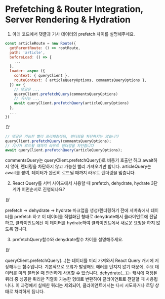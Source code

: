 # Prefetching & Router Integration, Server Rendering & Hydration

1. 아래 코드에서 댓글과 기사 데이터의 prefetch 차이를 설명해주세요.

```js
const articleRoute = new Route({
  getParentRoute: () => rootRoute,
  path: 'article',
  beforeLoad: () => {
    ...
  },
  loader: async ({
    context: { queryClient },
    routeContext: { articleQueryOptions, commentsQueryOptions },
  }) => {
    // 댓글은 ...
    queryClient.prefetchQuery(commentsQueryOptions)
    // 기사는 ...
    await queryClient.prefetchQuery(articleQueryOptions)
  },
  ...
})
```

_답_

```js
// 댓글은 가능한 빨리 프리패칭하되, 렌더링을 차단하지는 않습니다
queryClient.prefetchQuery(commentsQueryOptions);
// 기사가 로드될 때까지 라우트 렌더링을 차단합니다
await queryClient.prefetchQuery(articleQueryOptions);
```

commentsQuery는 queryClient.prefetchQuery()로 비동기 호출만 하고 await하지 않아, 렌더링을 차단하지 않고 가능한 빨리 가져오기만 합니다.
articleQuery는 await를 붙여, 데이터가 완전히 로드될 때까지 라우트 렌더링을 멈춥니다.

2. React Query를 서버 사이드에서 사용할 때 prefetch, dehydrate, hydrate 3단계가 어떤순서로 진행되나요?

_답_

prefetch → dehydrate → hydrate
마크업을 생성/렌더링하기 전에 서버측에서 데이터를 prefetch 하고
이 데이터를 직렬화된 형태로 dehydrate해서 클라이언트에 전달하고,
클라이언트에선 이 데이터를 hydrate하여 클라이언트에서 새로운 요청을 하지 않도록 합니다.

3. prefetchQuery함수와 dehydrate함수 차이를 설명해주세요.

_답_

queryClient.prefetchQuery(...)는 데이터를 미리 가져와서 React Query 캐시에 저장해두는 함수입니다. 기본적으로 오류가 발생해도 에러를 던지지 않기 때문에, 주요 데이터를 미리 불러올 때 안전하게 사용할 수 있습니다.
dehydrate(...)는 캐시에 저장된 쿼리 중 성공한 쿼리만 직렬화 가능한 형태로 변환하여 클라이언트로 전달할 때 사용됩니다. 이 과정에서 실패한 쿼리는 제외되어, 클라이언트에서는 다시 시도하거나 로딩 상태로 처리하게 됩니다.
